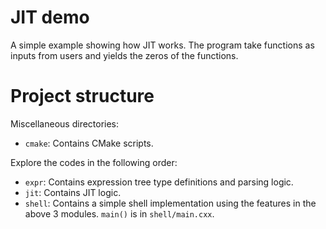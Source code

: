# JIT demo

A simple example showing how JIT works. The program take functions as inputs from users and yields the zeros of the functions.

# Project structure

Miscellaneous directories:

* `cmake`: Contains CMake scripts.

Explore the codes in the following order:

* `expr`: Contains expression tree type definitions and parsing logic.
* `jit`: Contains JIT logic.
* `shell`: Contains a simple shell implementation using the features in the above 3 modules. `main()` is in `shell/main.cxx`.
